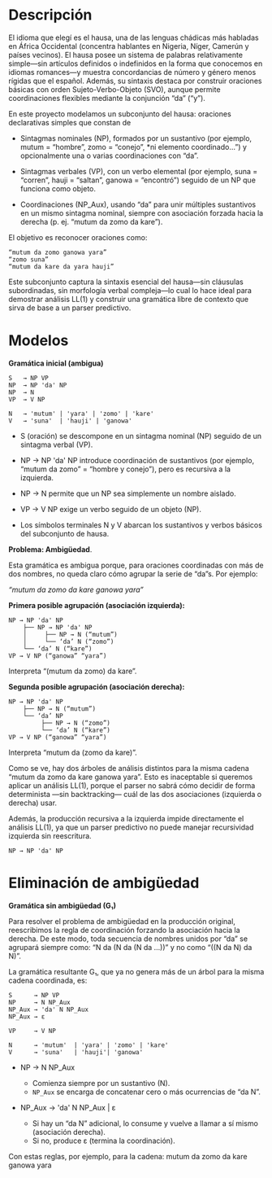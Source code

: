 # Descripción 
El idioma que elegí es el hausa, una de las lenguas chádicas más habladas en África Occidental (concentra hablantes en Nigeria, Níger, Camerún y países vecinos). El hausa posee un sistema de palabras relativamente simple—sin artículos definidos o indefinidos en la forma que conocemos en idiomas romances—y muestra concordancias de número y género menos rígidas que el español. Además, su sintaxis destaca por construir oraciones básicas con orden Sujeto-Verbo-Objeto (SVO), aunque permite coordinaciones flexibles mediante la conjunción “da” (“y”).

En este proyecto modelamos un subconjunto del hausa: oraciones declarativas simples que constan de

- Sintagmas nominales (NP), formados por un sustantivo (por ejemplo, mutum = “hombre”, zomo = “conejo”, *ni elemento coordinado…”) y opcionalmente una o varias coordinaciones con “da”.

- Sintagmas verbales (VP), con un verbo elemental (por ejemplo, suna = “corren”, hauji = “saltan”, ganowa = “encontró”) seguido de un NP que funciona como objeto.

- Coordinaciones (NP_Aux), usando “da” para unir múltiples sustantivos en un mismo sintagma nominal, siempre con asociación forzada hacia la derecha (p. ej. “mutum da zomo da kare”).

El objetivo es reconocer oraciones como:

```
“mutum da zomo ganowa yara”
“zomo suna”
“mutum da kare da yara hauji”
```

Este subconjunto captura la sintaxis esencial del hausa—sin cláusulas subordinadas, sin morfología verbal compleja—lo cual lo hace ideal para demostrar análisis LL(1) y construir una gramática libre de contexto que sirva de base a un parser predictivo.

# Modelos
**Gramática inicial (ambigua)**

```
S   → NP VP
NP  → NP 'da' NP
NP  → N
VP  → V NP

N   → 'mutum' | 'yara' | 'zomo' | 'kare'
V   → 'suna'  | 'hauji' | 'ganowa'
```

- S (oración) se descompone en un sintagma nominal (NP) seguido de un sintagma verbal (VP).

- NP → NP 'da' NP introduce coordinación de sustantivos (por ejemplo, “mutum da zomo” = “hombre y conejo”), pero es recursiva a la izquierda.

- NP → N permite que un NP sea simplemente un nombre aislado.

- VP → V NP exige un verbo seguido de un objeto (NP).

- Los símbolos terminales N y V abarcan los sustantivos y verbos básicos del subconjunto de hausa.


**Problema: Ambigüedad**.

Esta gramática es ambigua porque, para oraciones coordinadas con más de dos nombres, no queda claro cómo agrupar la serie de “da”s. Por ejemplo:


*“mutum da zomo da kare ganowa yara”*

**Primera posible agrupación (asociación izquierda):**
```
NP → NP 'da' NP
    ├── NP → NP 'da' NP 
    │     ├── NP → N (“mutum”)
    │     └── ‘da’ N (“zomo”)
    └── ‘da’ N (“kare”)
VP → V NP (“ganowa” “yara”)
```
Interpreta “(mutum da zomo) da kare”.

**Segunda posible agrupación (asociación derecha):**
```
NP → NP 'da' NP
    ├── NP → N (“mutum”)
    └── ‘da’ NP
         ├── NP → N (“zomo”)
         └── ‘da’ N (“kare”)
VP → V NP (“ganowa” “yara”)
```
Interpreta “mutum da (zomo da kare)”.

Como se ve, hay dos árboles de análisis distintos para la misma cadena “mutum da zomo da kare ganowa yara”. Esto es inaceptable si queremos aplicar un análisis LL(1), porque el parser no sabrá cómo decidir de forma determinista —sin backtracking— cuál de las dos asociaciones (izquierda o derecha) usar.

Además, la producción recursiva a la izquierda impide directamente el análisis LL(1), ya que un parser predictivo no puede manejar recursividad izquierda sin reescritura.

```
NP → NP 'da' NP
```


# Eliminación de ambigüedad

**Gramática sin ambigüedad (G₁)**

Para resolver el problema de ambigüedad en la producción original, reescribimos la regla de coordinación forzando la asociación hacia la derecha. De este modo, toda secuencia de nombres unidos por “da” se agrupará siempre como:
“N da (N da (N da …))”
y no como “((N da N) da N)”.

La gramática resultante G₁, que ya no genera más de un árbol para la misma cadena coordinada, es:
```
S      → NP VP
NP     → N NP_Aux
NP_Aux → 'da' N NP_Aux
NP_Aux → ε

VP     → V NP

N      → 'mutum'  | 'yara' | 'zomo' | 'kare'
V      → 'suna'   | 'hauji'| 'ganowa'
```

- NP → N NP_Aux
    - Comienza siempre por un sustantivo (N).
    - `NP_Aux` se encarga de concatenar cero o más ocurrencias de “da N”.

- NP_Aux → 'da' N NP_Aux | ε
    - Si hay un “da N” adicional, lo consume y vuelve a llamar a sí mismo (asociación derecha).
    - Si no, produce ε (termina la coordinación).

Con estas reglas, por ejemplo, para la cadena: mutum da zomo da kare ganowa yara










